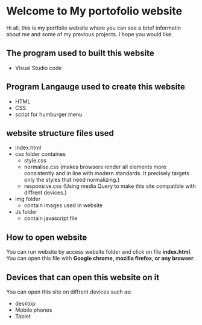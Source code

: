 # Welcome to My portofolio website

Hi all,
this is my portfolio website where you can see a brief informatin about me and some of my previous projects. I hope you would like.

## The program used to built this website
* Visual Studio code

## Program Langauge used to create this website
* HTML
* CSS
* script for humburger menu

## website structure files used
* index.html
* css folder containes
    * style.css 
    * normalise.css (makes browsers render all elements more consistently and in line with modern standards. It precisely targets only the styles that need normalizing.)
    * responsive.css (Using media Query to make this site compatible with diffrent devices.)
* img folder
    * contain images used in website
* Js folder
    * contain javascript file
 
## How to open website
You can run website by access website folder and click on file **index.html**.
You can open this file with **Google chrome, mozilla firefox, or any browser**.

## Devices that can open this website on it
You can open this site on diffrent devices such as:
* desktop
* Mobile phones
* Tablet


